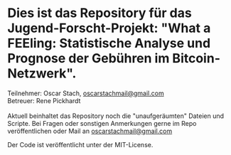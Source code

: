 # Dies ist das Repository für das Jugend-Forscht-Projekt: "What a FEEling: Statistische Analyse und Prognose der Gebühren im Bitcoin-Netzwerk". 

Teilnehmer: Oscar Stach, oscarstachmail@gmail.com <br>
Betreuer:   Rene Pickhardt <br>
<br>
Aktuell beinhaltet das Repository noch die "unaufgeräumten" Dateien und Scripte. Bei Fragen oder sonstigen Anmerkungen gerne im Repo veröffentlichen oder Mail an oscarstachmail@gmail.com


Der Code ist veröffentlicht unter der MIT-License.
